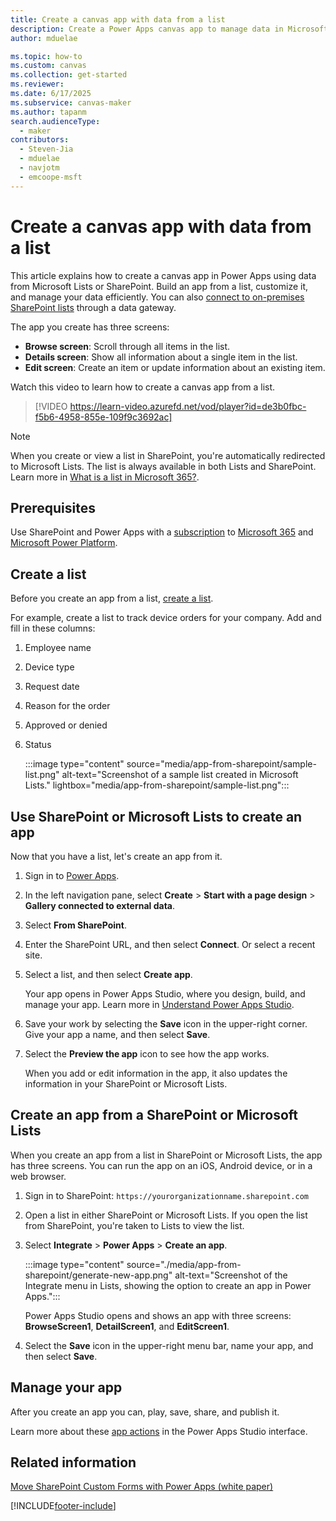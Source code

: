 ```yaml
---
title: Create a canvas app with data from a list
description: Create a Power Apps canvas app to manage data in Microsoft Lists or SharePoint Online.
author: mduelae

ms.topic: how-to
ms.custom: canvas
ms.collection: get-started
ms.reviewer: 
ms.date: 6/17/2025
ms.subservice: canvas-maker
ms.author: tapanm
search.audienceType: 
  - maker
contributors:
  - Steven-Jia
  - mduelae
  - navjotm
  - emcoope-msft
---
```


# Create a canvas app with data from a list


 This article explains how to create a canvas app in Power Apps using data from Microsoft Lists or SharePoint. Build an app from a list, customize it, and manage your data efficiently. You can also [connect to on-premises SharePoint lists](connections/connection-sharepoint-online.md#create-a-sharepoint-connection) through a data gateway.

The app you create has three screens:

- **Browse screen**: Scroll through all items in the list.
- **Details screen**: Show all information about a single item in the list.
- **Edit screen**: Create an item or update information about an existing item.

Watch this video to learn how to create a canvas app from a list.
> [!VIDEO https://learn-video.azurefd.net/vod/player?id=de3b0fbc-f5b6-4958-855e-109f9c3692ac]

> [!NOTE]
> When you create or view a list in SharePoint, you're automatically redirected to Microsoft Lists. The list is always available in both Lists and SharePoint. Learn more in [What is a list in Microsoft 365?](https://support.microsoft.com/en-us/office/what-is-a-list-in-microsoft-365-93262a88-20ad-4edc-8410-b6909b2f59a5).

## Prerequisites

Use SharePoint and Power Apps with a [subscription](https://www.microsoft.com/licensing/terms/productoffering) to [Microsoft 365](https://www.microsoft.com/licensing/terms/productoffering/Microsoft365/all) and [Microsoft Power Platform](https://www.microsoft.com/licensing/terms/productoffering/MicrosoftPowerPlatform/all).

## Create a list

Before you create an app from a list, [create a list](https://support.microsoft.com/office/create-a-list-0d397414-d95f-41eb-addd-5e6eff41b083).

For example, create a list to track device orders for your company. Add and fill in these columns:

1. Employee name
1. Device type
1. Request date
1. Reason for the order
1. Approved or denied
1. Status

    :::image type="content" source="media/app-from-sharepoint/sample-list.png" alt-text="Screenshot of a sample list created in Microsoft Lists." lightbox="media/app-from-sharepoint/sample-list.png":::

## Use SharePoint or Microsoft Lists to create an app

Now that you have a list, let's create an app from it.

1. Sign in to [Power Apps](https://make.powerapps.com/).

1. In the left navigation pane, select **Create** > **Start with a page design** > **Gallery connected to external data**.

1. Select **From SharePoint**.

1. Enter the SharePoint URL, and then select **Connect**. Or select a recent site.
 
1. Select a list, and then select **Create app**.

   Your app opens in Power Apps Studio, where you design, build, and manage your app. Learn more in [Understand Power Apps Studio](power-apps-studio.md).

1. Save your work by selecting the **Save** icon in the upper-right corner. Give your app a name, and then select **Save**.

1. Select the **Preview the app** icon to see how the app works. 
 
    When you add or edit information in the app, it also updates the information in your SharePoint or Microsoft Lists.

## Create an app from a SharePoint or Microsoft Lists

When you create an app from a list in SharePoint or Microsoft Lists, the app has three screens. You can run the app on an iOS, Android device, or in a web browser.

1. Sign in to SharePoint: `https://yourorganizationname.sharepoint.com`

1. Open a list in either SharePoint or Microsoft Lists. If you open the list from SharePoint, you're taken to Lists to view the list.
1. Select **Integrate** > **Power Apps** > **Create an app**.

    :::image type="content" source="./media/app-from-sharepoint/generate-new-app.png" alt-text="Screenshot of the Integrate menu in Lists, showing the option to create an app in Power Apps.":::

    Power Apps Studio opens and shows an app with three screens: **BrowseScreen1**, **DetailScreen1**, and **EditScreen1**.

1. Select the **Save** icon in the upper-right menu bar, name your app, and then select **Save**.

## Manage your app

After you create an app you can, play, save, share, and publish it.

Learn more about these [app actions](power-apps-studio.md#2--app-actions) in the Power Apps Studio interface.

## Related information

[Move SharePoint Custom Forms with Power Apps (white paper)](https://go.microsoft.com/fwlink/?linkid=2263521)

[!INCLUDE[footer-include](../../includes/footer-banner.md)]

